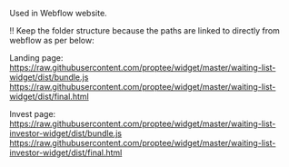 Used in Webflow website.

!! Keep the folder structure because the paths are linked to directly from webflow as per below:

Landing page:
https://raw.githubusercontent.com/proptee/widget/master/waiting-list-widget/dist/bundle.js
https://raw.githubusercontent.com/proptee/widget/master/waiting-list-widget/dist/final.html

Invest page:
https://raw.githubusercontent.com/proptee/widget/master/waiting-list-investor-widget/dist/bundle.js
https://raw.githubusercontent.com/proptee/widget/master/waiting-list-investor-widget/dist/final.html
